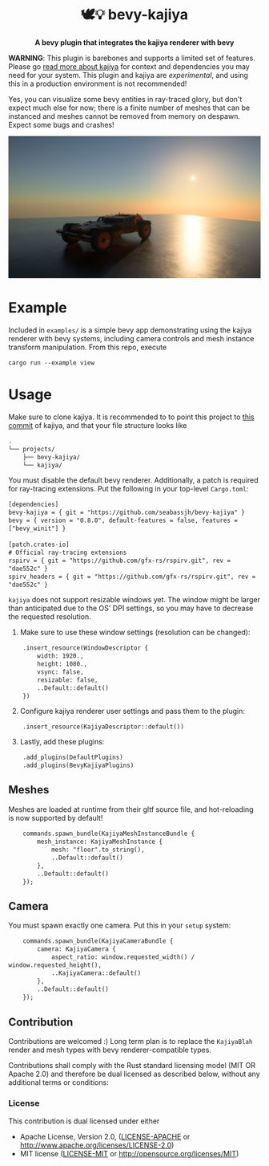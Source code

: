 <div align="center">

# 🕊️💡 bevy-kajiya 
**A bevy plugin that integrates the kajiya renderer with bevy**
</div>

**WARNING**: This plugin is barebones and supports a limited set of features. Please go [read more about kajiya](https://github.com/EmbarkStudios/kajiya) for context and dependencies you may need for your system.  This plugin and kajiya are *experimental*, and using this in a production environment is not recommended!

Yes, you can visualize some bevy entities in ray-traced glory, but don't expect much else for now; there is a finite number of meshes that can be instanced and meshes cannot be removed from memory on despawn.  Expect some bugs and crashes!

![alt text](https://github.com/seabassjh/bevy-kajiya/blob/integrate-kajiya-update/assets/screenshots/screenshot.png)

# Example

Included in `examples/` is a simple bevy app demonstrating using the kajiya renderer with bevy systems, including camera controls and mesh instance transform manipulation. From this repo, execute
```
cargo run --example view
```

# Usage

Make sure to clone kajiya.  It is recommended to to point this project to [this commit](https://github.com/EmbarkStudios/kajiya/tree/6145eaaa1814047cc544be53adb8eb6cc348948d) of kajiya, and that your file structure looks like
```
.
└── projects/
    ├── bevy-kajiya/
    └── kajiya/
```

You must disable the default bevy renderer.  Additionally, a patch is required for ray-tracing extensions. Put the following in your top-level `Cargo.toml`:

```
[dependencies]
bevy-kajiya = { git = "https://github.com/seabassjh/bevy-kajiya" }
bevy = { version = "0.8.0", default-features = false, features = ["bevy_winit"] }

[patch.crates-io]
# Official ray-tracing extensions
rspirv = { git = "https://github.com/gfx-rs/rspirv.git", rev = "dae552c" }
spirv_headers = { git = "https://github.com/gfx-rs/rspirv.git", rev = "dae552c" }
```

`kajiya` does not support resizable windows yet.  The window might be larger than anticipated due to the OS' DPI settings, so you may have to decrease the requested resolution.  

1. Make sure to use these window settings (resolution can be changed):
```
    .insert_resource(WindowDescriptor {
        width: 1920.,
        height: 1080.,
        vsync: false,
        resizable: false,
        ..Default::default()
    })
```
2. Configure kajiya renderer user settings and pass them to the plugin:
```
    .insert_resource(KajiyaDescriptor::default())
```

3. Lastly, add these plugins:
```
    .add_plugins(DefaultPlugins)
    .add_plugins(BevyKajiyaPlugins)
```

## Meshes

Meshes are loaded at runtime from their gltf source file, and hot-reloading is now supported by default!

```
    commands.spawn_bundle(KajiyaMeshInstanceBundle {
        mesh_instance: KajiyaMeshInstance {
            mesh: "floor".to_string(),
            ..Default::default()
        },
        ..Default::default()
    });
```

## Camera

You must spawn exactly one camera.  Put this in your `setup` system:

```
    commands.spawn_bundle(KajiyaCameraBundle {
        camera: KajiyaCamera {
            aspect_ratio: window.requested_width() / window.requested_height(),
            ..KajiyaCamera::default()
        },
        ..Default::default()
    });
```

## Contribution
Contributions are welcomed :) Long term plan is to replace the `KajiyaBlah` render and mesh types with bevy renderer-compatible types.

Contributions shall comply with the Rust standard licensing model (MIT OR Apache 2.0) and therefore be dual licensed as described below, without any additional terms or conditions:

### License

This contribution is dual licensed under either

* Apache License, Version 2.0, ([LICENSE-APACHE](LICENSE-APACHE) or <http://www.apache.org/licenses/LICENSE-2.0>)
* MIT license ([LICENSE-MIT](LICENSE-MIT) or <http://opensource.org/licenses/MIT>)
